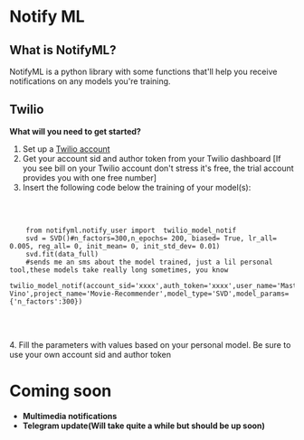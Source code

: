 # Notify ML

## What is NotifyML?
NotifyML is a python library with some functions that'll
help you receive notifications on any models you're training.

## Twilio
<b>What will you need to get started?</b>
1. Set up a [Twilio account](https://www.twilio.com/try-twilio)
2. Get your account sid and author token from your Twilio dashboard [If you see bill on your Twilio account don't stress it's free, the trial account provides you with one free number]
3. Insert the following code below the training of your model(s):
<br>
<pre>
  <code>
    from notifyml.notify_user import  twilio_model_notif
    svd = SVD()#n_factors=300,n_epochs= 200, biased= True, lr_all= 0.005, reg_all= 0, init_mean= 0, init_std_dev= 0.01)
    svd.fit(data_full)
    #sends me an sms about the model trained, just a lil personal tool,these models take really long sometimes, you know
    twilio_model_notif(account_sid='xxxx',auth_token='xxxx',user_name='Master Vino',project_name='Movie-Recommender',model_type='SVD',model_params={'n_factors':300})
  </code>
 </pre>
<br>
4. Fill the parameters with values based on your personal model. Be sure to use your own account sid and author token

# Coming soon

* <b>Multimedia notifications</b>
* <b>Telegram update(Will take quite a while but should be up soon)</b>
